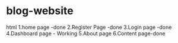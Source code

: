 # blog-website

html
1.home page -done
2.Register Page -done
3.Login page -done
4.Dashboard page - Working
5.About page
6.Content page-done

